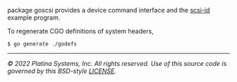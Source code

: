 package goscsi provides a device command interface and the [scsi-id](cmd/scsi-id/main.go) example program.

To regenerate CGO definitions of system headers,

```console
$ go generate ./godefs
```

---

*&copy; 2022 Platina Systems, Inc. All rights reserved.
Use of this source code is governed by this BSD-style [LICENSE](LICENSE).*
